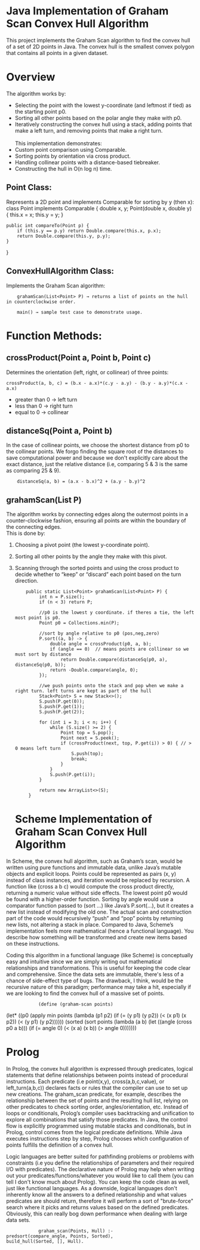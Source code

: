 # Java Implementation of Graham Scan Convex Hull Algorithm
This project implements the Graham Scan algorithm to find the convex hull of a set of 2D points in Java.
The convex hull is the smallest convex polygon that contains all points in a given dataset.

# Overview
The algorithm works by:
- Selecting the point with the lowest y-coordinate (and leftmost if tied) as the starting point p0.
- Sorting all other points based on the polar angle they make with p0.
- Iteratively constructing the convex hull using a stack, adding points that make a left turn, and removing points that make a right turn.
<br><br>This implementation demonstrates:
- Custom point comparison using Comparable.
- Sorting points by orientation via cross product.
- Handling collinear points with a distance-based tiebreaker.
- Constructing the hull in O(n log n) time.

## Point Class:
Represents a 2D point and implements Comparable<Point> for sorting by y (then x):
        class Point implements Comparable<Point> {
    double x, y;
    Point(double x, double y) { this.x = x; this.y = y; }

    public int compareTo(Point p) {
        if (this.y == p.y) return Double.compare(this.x, p.x);
        return Double.compare(this.y, p.y);
    }
}

## ConvexHullAlgorithm Class:
Implements the Graham Scan algorithm:

        grahamScan(List<Point> P) → returns a list of points on the hull in counterclockwise order.
        
        main() → sample test case to demonstrate usage.

# Function Methods:
## crossProduct(Point a, Point b, Point c)
Determines the orientation (left, right, or collinear) of three points:<br>

    crossProduct(a, b, c) = (b.x - a.x)*(c.y - a.y) - (b.y - a.y)*(c.x - a.x)
  
- greater than 0 -> left turn
- less than 0 -> right turn
- equal to 0 -> collinear

## distanceSq(Point a, Point b)
In the case of collinear points, we choose the shortest distance from p0 to the collinear points. We forgo finding the square root of the distances to save computational power and because we don't explicitly care about the exact distance, just the relative distance (i.e, comparing 5 & 3 is the same as comparing 25 & 9).

        distanceSq(a, b) = (a.x - b.x)^2 + (a.y - b.y)^2

## grahamScan(List<Point> P)
The algorithm works by connecting edges along the outermost points in a counter-clockwise fashion, ensuring all points are within the boundary of the connecting edges.
<br> This is done by:
1. Choosing a pivot point (the lowest y-coordinate point).

2. Sorting all other points by the angle they make with this pivot.

3. Scanning through the sorted points and using the cross product to decide whether to “keep” or “discard” each point based on the turn direction.

           public static List<Point> grahamScan(List<Point> P) {
                int n = P.size();
                if (n < 3) return P;
        
                //p0 is the lowest y coordinate. if theres a tie, the left most point is p0.
                Point p0 = Collections.min(P);
        
                //sort by angle relative to p0 (pos,neg,zero)
                P.sort((a, b) -> {
                    double angle = crossProduct(p0, a, b);
                    if (angle == 0)  // means points are collinear so we must sort by distance
                        return Double.compare(distanceSq(p0, a), distanceSq(p0, b));
                    return -Double.compare(angle, 0); 
                });
        
                //we push points onto the stack and pop when we make a right turn. left turns are kept as part of the hull
                Stack<Point> S = new Stack<>();
                S.push(P.get(0));
                S.push(P.get(1));
                S.push(P.get(2));
        
                for (int i = 3; i < n; i++) {
                    while (S.size() >= 2) {
                        Point top = S.pop();
                        Point next = S.peek();
                        if (crossProduct(next, top, P.get(i)) > 0) { // > 0 means left turn
                            S.push(top);
                            break;
                        }
                    }
                    S.push(P.get(i));
                }
        
                return new ArrayList<>(S);
            }


   # Scheme Implementation of Graham Scan Convex Hull Algorithm
In Scheme, the convex hull algorithm, such as Graham’s scan, would be written using pure functions and immutable data, unlike Java’s mutable objects and explicit loops. Points could be represented as pairs (x, y) instead of class instances, and iteration would be replaced by recursion. A function like 
(cross a b c) would compute the cross product directly, returning a numeric value without side effects. The lowest point p0 would be found with a higher-order function. Sorting by angle would use a comparator function passed to (sort ...) like Java’s P.sort(...), but it creates a new list instead of modifying        the old one. The actual scan and construction part of the code would recursively “push” and “pop” points by returning new lists, not altering a stack in place. Compared to Java, Scheme’s implementation feels more mathematical (hence a functional language). You describe how something will be transformed and create     new items based on these instructions.<br>

Coding this algorithm in a functional language (like Scheme) is conceptually easy and intuitive since we are simply writing out mathematical relationships and transformations. This is useful for keeping the code clear and comprehensive. Since the data sets are immutable, there's less of a chance of side-effect type of bugs. The drawback, I think, would be the recursive nature of this paradigm; performance may take a hit, especially if we are looking to find the convex hull of a massive set of points.

                (define (graham-scan points)
  (let* ((p0 (apply min points
                    (lambda (p1 p2)
                      (if (= (y p1) (y p2))
                          (< (x p1) (x p2))
                          (< (y p1) (y p2))))))
         (sorted (sort points
                       (lambda (a b)
                         (let ((angle (cross p0 a b)))
                           (if (= angle 0)
                               (< (x a) (x b))
                               (> angle 0)))))))

  # Prolog
In Prolog, the convex hull algorithm is expressed through predicates, logical statements that define relationships between points instead of procedural instructions. Each predicate (i.e point(x,y), cross(a,b,c,value), or left_turn(a,b,c)) declares facts or rules that the compiler can use to set up new creations. The graham_scan predicate, for example, describes the relationship between the set of points and the resulting hull list, relying on other predicates to check sorting order, angles/orientation, etc. Instead of loops or conditionals, Prolog’s compiler uses backtracking and unification to explore all combinations that satisfy those predicates. In Java, the control flow is explicitly programmed using mutable stacks and conditionals, but in Prolog, control comes from the logical predicate definitions. While Java executes instructions step by step, Prolog chooses which configuration of points fulfills the definition of a convex hull.<br>

Logic languages are better suited for pathfinding problems or problems with constraints (i.e you define the relationships of parameters and their required I/O with predicates). The declarative nature of Prolog may help when writing out your predicates/functions/whatever you would like to call them (you can tell I don't know much about Prolog). You can keep the code clean as well, just like functional languages. As a downside, logical languages don't inherently know all the answers to a defined relationship and what values predicates are should return, therefore it will perform a sort of "brute-force" search where it picks and returns values based on the defined predicates. Obviously, this can really bog down performance when dealing with large data sets.

                graham_scan(Points, Hull) :-
    predsort(compare_angle, Points, Sorted),
    build_hull(Sorted, [], Hull).
